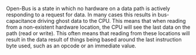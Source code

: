 Open-Bus is a state in which no hardware on a data path is actively responding to a request for data. In many cases this results in bus-capacitance driving ghost data to the CPU. This means that when reading from a non-existent hardware location, the CPU will see the last data on the path (read or write). This often means that reading from these locations will result in the data result of things being based around the last instruction byte used, such as an opcode or an immediate value.
